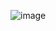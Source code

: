 ![image](https://user-images.githubusercontent.com/128472686/235448879-e100c214-ced2-46bf-a9f7-b28b462566cf.png)

